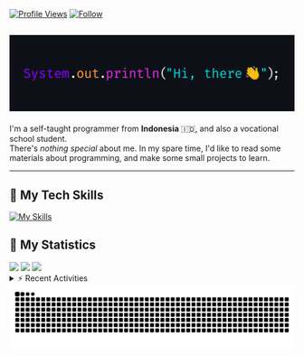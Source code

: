 <!-- Header Badges -->
[![Profile Views](https://komarev.com/ghpvc/?username=mitsuki31&color=blue&label=PROFILE+VIEWS)](https://github.com/mitsuki31)
[![Follow](https://img.shields.io/twitter/url?url=https%3A%2F%2Ftwitter.com%2Fryuumitsuki31)](https://twitter.com/ryuumitsuki31)

<h2><img src="images/hi_there.png"/></h2>

I'm a self-taught programmer from **Indonesia** 🇮🇩, and also a vocational school student.  
There's _nothing special_ about me. In my spare time, I'd like to read some materials about programming, and make some small projects to learn.

---

## 👾 My Tech Skills

[![My Skills](https://skillicons.dev/icons?i=py,c,cpp,java,js,ts,css,sass,html,bash,arduino)](https://skillicons.dev)


## 🔭 My Statistics

<picture id="stats">
    <source 
            srcset="https://github-readme-stats.vercel.app/api?username=mitsuki31&show_icons=true&theme=tokyonight&include_all_commits=true&show_private=falsee&hide=stars"
            media="(prefers-color-scheme: dark)"
    />
    <source
            srcset="https://github-readme-stats.vercel.app/api?username=mitsuki31&show_icons=true&include_all_commits=true&show_private=false&hide=stars"
            media="(prefers-color-scheme: light), (prefers-color-scheme: no-preference)"
    />
    <img src="https://github-readme-stats.vercel.app/api?username=mitsuki31&show_icons=true&include_all_commits=true&show_private=false&hide=stars" />
</picture>

<picture id="top-langs">
    <source
            srcset="https://github-readme-stats.vercel.app/api/top-langs/?username=mitsuki31&layout=donut&theme=tokyonight&count_private=true&langs_count=10"
            media="(prefers-color-scheme: dark)"
    />
    <source
            srcset="https://github-readme-stats.vercel.app/api/top-langs/?username=mitsuki31&layout=donut&count_private=true&langs_count=10"
            media="(prefers-color-scheme: light), (prefers-color-scheme: no-preference)"
    />
    <img src="https://github-readme-stats.vercel.app/api/top-langs/?username=mitsuki31&layout=donut&langs_count=10&count_private=true" />
</picture>

<picture id="profile-summary">
    <source
            srcset="https://github-profile-summary-cards.vercel.app/api/cards/profile-details?username=mitsuki31&theme=tokyonight"
            media="(prefers-color-scheme: dark)"
    />
    <source
            srcset="https://github-profile-summary-cards.vercel.app/api/cards/profile-details?username=mitsuki31&theme=github"
            media="(prefers-color-scheme: light), (prefers-color-scheme: no-preference)"
    />
    <img src="https://github-profile-summary-cards.vercel.app/api/cards/profile-details?username=mitsuki31" />
</picture>

<br/>


<details>
<summary>⚡ Recent Activities</summary>

<!--START_SECTION:activity-->
1. 💪 Opened PR [#115](https://github.com/mitsuki31/jmatrix/pull/115) in [mitsuki31/jmatrix](https://github.com/mitsuki31/jmatrix)
2. 🚀 Published release [v1.1.0](https://github.com/mitsuki31/lsfnd/releases/tag/v1.1.0) in [mitsuki31/lsfnd](https://github.com/mitsuki31/lsfnd)
3. 🗣 Commented on [#113](https://github.com/mitsuki31/jmatrix/pull/113#issuecomment-2157484975) in [mitsuki31/jmatrix](https://github.com/mitsuki31/jmatrix)
4. 🗣 Commented on [#114](https://github.com/mitsuki31/jmatrix/pull/114#issuecomment-2157466479) in [mitsuki31/jmatrix](https://github.com/mitsuki31/jmatrix)
5. 🎉 Merged PR [#112](https://github.com/mitsuki31/jmatrix/pull/112) in [mitsuki31/jmatrix](https://github.com/mitsuki31/jmatrix)
6. 💪 Opened PR [#112](https://github.com/mitsuki31/jmatrix/pull/112) in [mitsuki31/jmatrix](https://github.com/mitsuki31/jmatrix)
7. 🔒 Closed issue [#110](https://github.com/mitsuki31/jmatrix/issues/110) in [mitsuki31/jmatrix](https://github.com/mitsuki31/jmatrix)
8. 🎉 Merged PR [#111](https://github.com/mitsuki31/jmatrix/pull/111) in [mitsuki31/jmatrix](https://github.com/mitsuki31/jmatrix)
9. 💪 Opened PR [#111](https://github.com/mitsuki31/jmatrix/pull/111) in [mitsuki31/jmatrix](https://github.com/mitsuki31/jmatrix)
10. 🗣 Commented on [#108](https://github.com/mitsuki31/jmatrix/pull/108#issuecomment-2139489612) in [mitsuki31/jmatrix](https://github.com/mitsuki31/jmatrix)
<!--END_SECTION:activity-->

</details>

<picture>
  <!-- For dark theme -->
  <source
    srcset="https://raw.githubusercontent.com/mitsuki31/mitsuki31/output/github-snake-dark.svg"
    media="(prefers-color-scheme: dark)"
  />
  <!-- For light theme -->
  <source
    srcset="https://raw.githubusercontent.com/mitsuki31/mitsuki31/output/github-snake.svg"
    media="(prefers-color-scheme: light)"
  />
  <!-- Default -->
  <img
    alt="GitHub Contribution Grid Snake"
    src="https://raw.githubusercontent.com/mitsuki31/mitsuki31/output/github-snake.svg"
  />
</picture>
